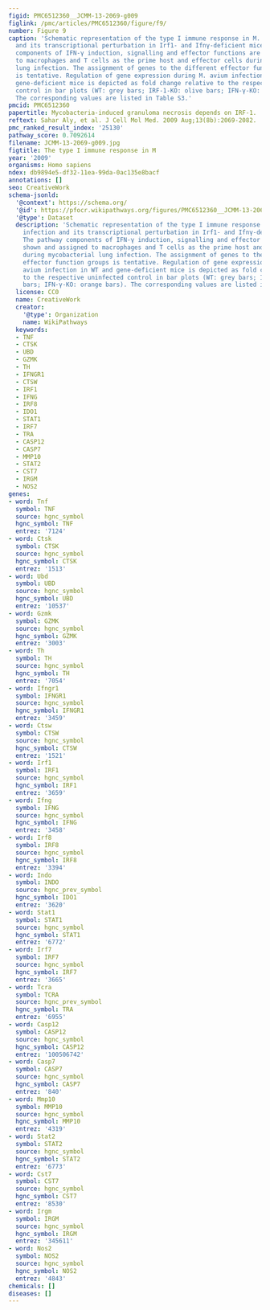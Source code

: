 ```yaml
---
figid: PMC6512360__JCMM-13-2069-g009
figlink: /pmc/articles/PMC6512360/figure/f9/
number: Figure 9
caption: 'Schematic representation of the type I immune response in M. avium infection
  and its transcriptional perturbation in Irf1‐ and Ifnγ‐deficient mice. The pathway
  components of IFN‐γ induction, signalling and effector functions are shown and assigned
  to macrophages and T cells as the prime host and effector cells during mycobacterial
  lung infection. The assignment of genes to the different effector function groups
  is tentative. Regulation of gene expression during M. avium infection in WT and
  gene‐deficient mice is depicted as fold change relative to the respective uninfected
  control in bar plots (WT: grey bars; IRF‐1‐KO: olive bars; IFN‐γ‐KO: orange bars).
  The corresponding values are listed in Table S3.'
pmcid: PMC6512360
papertitle: Mycobacteria‐induced granuloma necrosis depends on IRF‐1.
reftext: Sahar Aly, et al. J Cell Mol Med. 2009 Aug;13(8b):2069-2082.
pmc_ranked_result_index: '25130'
pathway_score: 0.7092614
filename: JCMM-13-2069-g009.jpg
figtitle: The type I immune response in M
year: '2009'
organisms: Homo sapiens
ndex: db9894e5-df32-11ea-99da-0ac135e8bacf
annotations: []
seo: CreativeWork
schema-jsonld:
  '@context': https://schema.org/
  '@id': https://pfocr.wikipathways.org/figures/PMC6512360__JCMM-13-2069-g009.html
  '@type': Dataset
  description: 'Schematic representation of the type I immune response in M. avium
    infection and its transcriptional perturbation in Irf1‐ and Ifnγ‐deficient mice.
    The pathway components of IFN‐γ induction, signalling and effector functions are
    shown and assigned to macrophages and T cells as the prime host and effector cells
    during mycobacterial lung infection. The assignment of genes to the different
    effector function groups is tentative. Regulation of gene expression during M.
    avium infection in WT and gene‐deficient mice is depicted as fold change relative
    to the respective uninfected control in bar plots (WT: grey bars; IRF‐1‐KO: olive
    bars; IFN‐γ‐KO: orange bars). The corresponding values are listed in Table S3.'
  license: CC0
  name: CreativeWork
  creator:
    '@type': Organization
    name: WikiPathways
  keywords:
  - TNF
  - CTSK
  - UBD
  - GZMK
  - TH
  - IFNGR1
  - CTSW
  - IRF1
  - IFNG
  - IRF8
  - IDO1
  - STAT1
  - IRF7
  - TRA
  - CASP12
  - CASP7
  - MMP10
  - STAT2
  - CST7
  - IRGM
  - NOS2
genes:
- word: Tnf
  symbol: TNF
  source: hgnc_symbol
  hgnc_symbol: TNF
  entrez: '7124'
- word: Ctsk
  symbol: CTSK
  source: hgnc_symbol
  hgnc_symbol: CTSK
  entrez: '1513'
- word: Ubd
  symbol: UBD
  source: hgnc_symbol
  hgnc_symbol: UBD
  entrez: '10537'
- word: Gzmk
  symbol: GZMK
  source: hgnc_symbol
  hgnc_symbol: GZMK
  entrez: '3003'
- word: Th
  symbol: TH
  source: hgnc_symbol
  hgnc_symbol: TH
  entrez: '7054'
- word: Ifngr1
  symbol: IFNGR1
  source: hgnc_symbol
  hgnc_symbol: IFNGR1
  entrez: '3459'
- word: Ctsw
  symbol: CTSW
  source: hgnc_symbol
  hgnc_symbol: CTSW
  entrez: '1521'
- word: Irf1
  symbol: IRF1
  source: hgnc_symbol
  hgnc_symbol: IRF1
  entrez: '3659'
- word: Ifng
  symbol: IFNG
  source: hgnc_symbol
  hgnc_symbol: IFNG
  entrez: '3458'
- word: Irf8
  symbol: IRF8
  source: hgnc_symbol
  hgnc_symbol: IRF8
  entrez: '3394'
- word: Indo
  symbol: INDO
  source: hgnc_prev_symbol
  hgnc_symbol: IDO1
  entrez: '3620'
- word: Stat1
  symbol: STAT1
  source: hgnc_symbol
  hgnc_symbol: STAT1
  entrez: '6772'
- word: Irf7
  symbol: IRF7
  source: hgnc_symbol
  hgnc_symbol: IRF7
  entrez: '3665'
- word: Tcra
  symbol: TCRA
  source: hgnc_prev_symbol
  hgnc_symbol: TRA
  entrez: '6955'
- word: Casp12
  symbol: CASP12
  source: hgnc_symbol
  hgnc_symbol: CASP12
  entrez: '100506742'
- word: Casp7
  symbol: CASP7
  source: hgnc_symbol
  hgnc_symbol: CASP7
  entrez: '840'
- word: Mmp10
  symbol: MMP10
  source: hgnc_symbol
  hgnc_symbol: MMP10
  entrez: '4319'
- word: Stat2
  symbol: STAT2
  source: hgnc_symbol
  hgnc_symbol: STAT2
  entrez: '6773'
- word: Cst7
  symbol: CST7
  source: hgnc_symbol
  hgnc_symbol: CST7
  entrez: '8530'
- word: Irgm
  symbol: IRGM
  source: hgnc_symbol
  hgnc_symbol: IRGM
  entrez: '345611'
- word: Nos2
  symbol: NOS2
  source: hgnc_symbol
  hgnc_symbol: NOS2
  entrez: '4843'
chemicals: []
diseases: []
---
```

